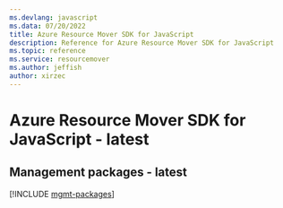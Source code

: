 ```yaml
---
ms.devlang: javascript
ms.data: 07/20/2022
title: Azure Resource Mover SDK for JavaScript
description: Reference for Azure Resource Mover SDK for JavaScript
ms.topic: reference
ms.service: resourcemover
ms.author: jeffish
author: xirzec
---
```

# Azure Resource Mover SDK for JavaScript - latest

## Management packages - latest
[!INCLUDE [mgmt-packages](resource-mover-mgmt-index.md)]
